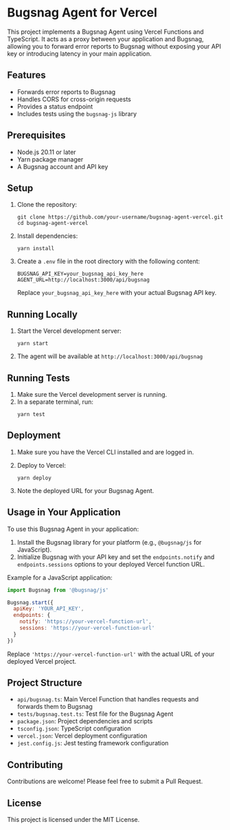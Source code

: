 # Bugsnag Agent for Vercel

This project implements a Bugsnag Agent using Vercel Functions and TypeScript. It acts as a proxy between your application and Bugsnag, allowing you to forward error reports to Bugsnag without exposing your API key or introducing latency in your main application.

## Features

- Forwards error reports to Bugsnag
- Handles CORS for cross-origin requests
- Provides a status endpoint
- Includes tests using the `bugsnag-js` library

## Prerequisites

- Node.js 20.11 or later
- Yarn package manager
- A Bugsnag account and API key

## Setup

1. Clone the repository:
   ```
   git clone https://github.com/your-username/bugsnag-agent-vercel.git
   cd bugsnag-agent-vercel
   ```

2. Install dependencies:
   ```
   yarn install
   ```

3. Create a `.env` file in the root directory with the following content:
   ```
   BUGSNAG_API_KEY=your_bugsnag_api_key_here
   AGENT_URL=http://localhost:3000/api/bugsnag
   ```
   Replace `your_bugsnag_api_key_here` with your actual Bugsnag API key.

## Running Locally

1. Start the Vercel development server:
   ```
   yarn start
   ```

2. The agent will be available at `http://localhost:3000/api/bugsnag`

## Running Tests

1. Make sure the Vercel development server is running.
2. In a separate terminal, run:
   ```
   yarn test
   ```

## Deployment

1. Make sure you have the Vercel CLI installed and are logged in.
2. Deploy to Vercel:
   ```
   yarn deploy
   ```

3. Note the deployed URL for your Bugsnag Agent.

## Usage in Your Application

To use this Bugsnag Agent in your application:

1. Install the Bugsnag library for your platform (e.g., `@bugsnag/js` for JavaScript).
2. Initialize Bugsnag with your API key and set the `endpoints.notify` and `endpoints.sessions` options to your deployed Vercel function URL.

Example for a JavaScript application:

```javascript
import Bugsnag from '@bugsnag/js'

Bugsnag.start({
  apiKey: 'YOUR_API_KEY',
  endpoints: {
    notify: 'https://your-vercel-function-url',
    sessions: 'https://your-vercel-function-url'
  }
})
```

Replace `'https://your-vercel-function-url'` with the actual URL of your deployed Vercel project.

## Project Structure

- `api/bugsnag.ts`: Main Vercel Function that handles requests and forwards them to Bugsnag
- `tests/bugsnag.test.ts`: Test file for the Bugsnag Agent
- `package.json`: Project dependencies and scripts
- `tsconfig.json`: TypeScript configuration
- `vercel.json`: Vercel deployment configuration
- `jest.config.js`: Jest testing framework configuration

## Contributing

Contributions are welcome! Please feel free to submit a Pull Request.

## License

This project is licensed under the MIT License.
